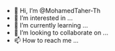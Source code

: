 - 👋 Hi, I’m @MohamedTaher-Th
- 👀 I’m interested in ...
- 🌱 I’m currently learning ...
- 💞️ I’m looking to collaborate on ...
- 📫 How to reach me ...

<!---
MohamedTaher-Th/MohamedTaher-Th is a ✨ special ✨ repository because its `README.md` (this file) appears on your GitHub profile.
You can click the Preview link to take a look at your changes.
--->
